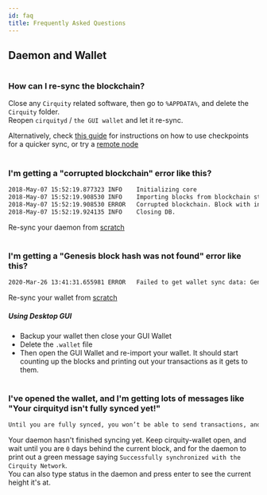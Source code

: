 ```yaml
---
id: faq
title: Frequently Asked Questions
---
```


## Daemon and Wallet
#
### How can I re-sync the blockchain?

Close any `Cirquity` related software, then go to `%APPDATA%`, and delete the `Cirquity` folder.  
Reopen `cirquityd` / `the GUI wallet` and let it re-sync.

Alternatively, check [this guide](/guides/wallet#using-checkpoints) for instructions on how to use checkpoints for a quicker sync, or try a [remote node](/guides/wallet#using-remote-nodes)
#
### I'm getting a "corrupted blockchain" error like this?

```bash
2018-May-07 15:52:19.877323 INFO    Initializing core
2018-May-07 15:52:19.908530 INFO    Importing blocks from blockchain storage
2018-May-07 15:52:19.908530 ERROR   Corrupted blockchain. Block with index 428973 and hash aafa7fd33d476535188bdd9e86ba51bb5e058be8e52367b78e9c0c03e74299c5 has previous block hash 2c0cf6c07612b9e1ea19c6922a56746b83cb42c7b11edfc4b185572225bb0f20, but parent has hash 26189359b64d4bb357a04b102a42a01d2771a3f3d80db3ca1b7395a2aeaede4a. Resynchronize your daemon please.
2018-May-07 15:52:19.924135 INFO    Closing DB.
```

Re-sync your daemon from [scratch](/faq#how-can-i-re-sync-the-blockchain)
#
### I'm getting a "Genesis block hash was not found" error like this?

```bash
2020-Mar-26 13:41:31.655981 ERROR   Failed to get wallet sync data: Genesis block hash was not found.
```

Re-sync your wallet from [scratch](/faq#how-can-i-re-sync-the-blockchain)
##### Using Desktop GUI
* Backup your wallet then close your GUI Wallet
* Delete the `.wallet` file
* Then open the GUI Wallet and re-import your wallet. It should start counting up the blocks and printing out your transactions as it gets to them.
#
### I've opened the wallet, and I'm getting lots of messages like "Your cirquityd isn't fully synced yet!"

```bash
Until you are fully synced, you won’t be able to send transactions, and your balance may be missing or incorrect!
```

Your daemon hasn't finished syncing yet. Keep cirquity-wallet open, and wait until you are `0` days behind the current block, and for the daemon to print out a green message saying `Successfully synchronized with the Cirquity Network`.  
You can also type status in the daemon and press enter to see the current height it's at.

